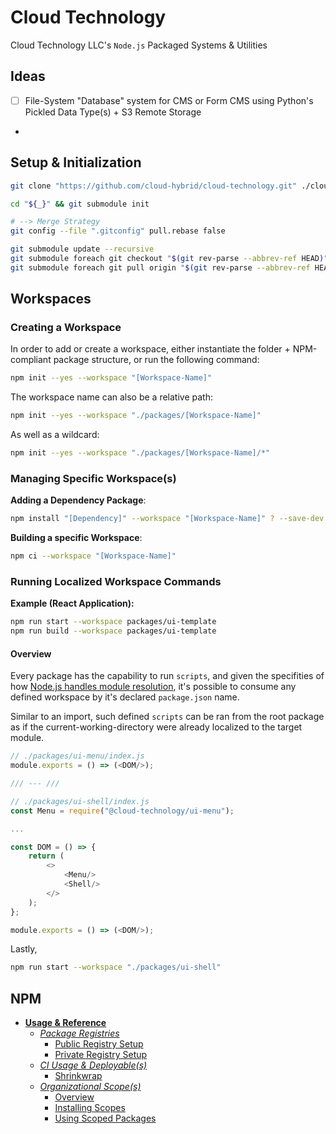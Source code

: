 # Cloud Technology #

Cloud Technology LLC's `Node.js` Packaged Systems & Utilities

## Ideas ##

- [ ] File-System "Database" system for CMS or Form CMS using Python's Pickled
Data Type(s) + S3 Remote Storage
-

## Setup & Initialization ##

```bash
git clone "https://github.com/cloud-hybrid/cloud-technology.git" ./cloud-technology

cd "${_}" && git submodule init

# --> Merge Strategy
git config --file ".gitconfig" pull.rebase false

git submodule update --recursive
git submodule foreach git checkout "$(git rev-parse --abbrev-ref HEAD)"
git submodule foreach git pull origin "$(git rev-parse --abbrev-ref HEAD)"
```

## Workspaces ##

### Creating a Workspace ###

In order to add or create a workspace, either instantiate the folder +
NPM-compliant package structure, or run the following command:

```bash
npm init --yes --workspace "[Workspace-Name]"
```

The workspace name can also be a relative path:

```bash
npm init --yes --workspace "./packages/[Workspace-Name]"
```

As well as a wildcard:

```bash
npm init --yes --workspace "./packages/[Workspace-Name]/*"
```

### Managing Specific Workspace(s) ###

**Adding a Dependency Package**:

```bash
npm install "[Dependency]" --workspace "[Workspace-Name]" ? --save-dev
```

**Building a specific Workspace**:

```bash
npm ci --workspace "[Workspace-Name]"
```

### Running Localized Workspace Commands ###

**Example (React Application):**

```bash
npm run start --workspace packages/ui-template
npm run build --workspace packages/ui-template
```

#### Overview ####

Every package has the capability to run `scripts`, and given the specifities of
how [Node.js handles module resolution](https://nodejs.org/dist/latest-v14.x/docs/api/modules.html#modules_all_together),
it's possible to consume any defined workspace by it's declared `package.json` name.

Similar to an import, such defined `scripts` can be ran from the root package as
if the current-working-directory were already localized to the target module.

```javascript
// ./packages/ui-menu/index.js
module.exports = () => (<DOM/>);

/// --- ///

// ./packages/ui-shell/index.js
const Menu = require("@cloud-technology/ui-menu");

...

const DOM = () => {
    return (
        <>
            <Menu/>
            <Shell/>
        </>
    );
};

module.exports = () => (<DOM/>);
```

Lastly,

```bash
npm run start --workspace "./packages/ui-shell"
```

## NPM ##

- [**Usage & Reference**](./documentation/NPM-Usage.md#npm)
    - [*Package Registries*](./documentation/NPM-Usage.md#Registries)
        - [Public Registry Setup](./documentation/NPM-Usage.md#public-setup)
        - [Private Registry Setup](./documentation/NPM-Usage.md#private-setup)
    - [*CI Usage & Deployable(s)*](./documentation/NPM-Usage.md#ci)
        - [Shrinkwrap](./documentation/NPM-Usage.md#shrinkwrap)
    - [*Organizational Scope(s)*](./documentation/NPM-Usage.md#scopes)
        - [Overview](./documentation/NPM-Usage.md#overview)
        - [Installing Scopes](./documentation/NPM-Usage.md#installing-scoped-packages)
        - [Using Scoped Packages](./documentation/NPM-Usage.md#requiring-scoped-packages)
